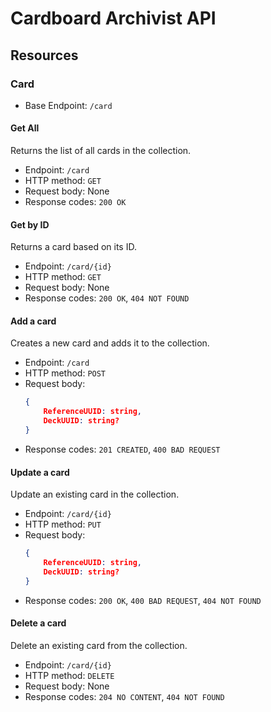 # Cardboard Archivist API

## Resources

### Card
* Base Endpoint: `/card`

#### Get All
Returns the list of all cards in the collection.
* Endpoint: `/card`
* HTTP method: `GET`
* Request body: None
* Response codes: `200 OK`

#### Get by ID
Returns a card based on its ID.
* Endpoint: `/card/{id}`
* HTTP method: `GET`
* Request body: None
* Response codes: `200 OK`, `404 NOT FOUND`

#### Add a card
Creates a new card and adds it to the collection.
* Endpoint: `/card`
* HTTP method: `POST`
* Request body:
    ```JSON
    {
        ReferenceUUID: string,
        DeckUUID: string?
    }
    ```
* Response codes: `201 CREATED`, `400 BAD REQUEST`


#### Update a card
Update an existing card in the collection.
* Endpoint: `/card/{id}`
* HTTP method: `PUT`
* Request body:
    ```JSON
    {
        ReferenceUUID: string,
        DeckUUID: string?
    }
    ```
* Response codes: `200 OK`, `400 BAD REQUEST`, `404 NOT FOUND`

#### Delete a card
Delete an existing card from the collection.
* Endpoint: `/card/{id}`
* HTTP method: `DELETE`
* Request body: None
* Response codes: `204 NO CONTENT`, `404 NOT FOUND`
